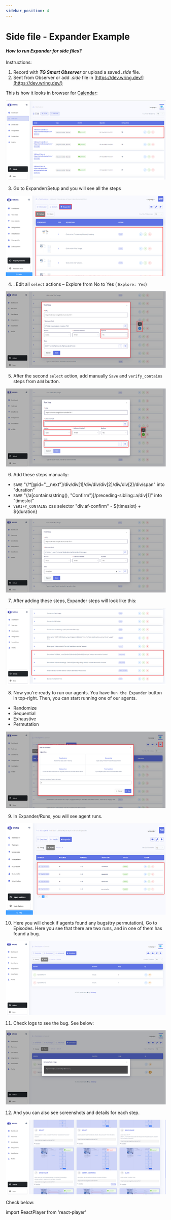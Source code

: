 ```yaml
---
sidebar_position: 4
---
```


# Side file - Expander Example

#### *How to run Expander for side files?*

Instructions:

1. Record with ***TG Smart Observer***  or upload a saved *.side* file.
2. Sent from Observer or add *.side* file in [https://dev.wring.dev/](https://dev.wring.dev/)

This is how it looks in browser for [Calendar](https://calendar.testgold.dev/):

![Side](/img/side1.png)

3. Go to Expander/Setup and you will see all the steps

![Side](/img/simulator.png)

4. . Edit all `select` actions – Explore from No to Yes ( `Explore: Yes`)

![Side](/img/simulator1.png)

5. After the second `select` action, add manually `Save` and `verify_contains` steps from `Add` button.

![Side](/img/simulator2.png)

6. Add these steps manually:

-  `SAVE` "//*[@id="__next"]/div/div[1]/div/div/div[2]/div/div[2]/div/span" into "duration"
-  `SAVE` "//a[contains(string(), "Confirm")]/preceding-sibling::a/div[1]" into "timeslot"
-  `VERIFY_CONTAINS` css selector "div.af-confirm" - ${timeslot} + ${duration}

![Side](/img/simulator3.png)

7. After adding these steps, Expander steps will look like this:

![Side](/img/simulator4.png)

8. Now you're ready to run our agents. You have `Run the Expander` button in top-right.
Then, you can start running one of our agents.

 - Randomize
 - Sequential
 - Exhaustive
 - Permutation

![Side](/img/simulator5.png)

9. In Expander/Runs, you will see agent runs.

![Side](/img/simulator6.png)

10. Here you will check if agents found any bugs(try permutation), Go to Episodes. Here you see that there are two runs, and in one of them has found a bug.

![Side](/img/sim.png)

11. Check logs to see the bug. See below:

![Side](/img/sim1.png)

12. And you can also see screenshots and details for each step.

![Side](/img/sim2.png)


Check below:

import ReactPlayer from 'react-player'

<ReactPlayer playing controls url='https://youtu.be/CkdJrQ0LWmY' />
